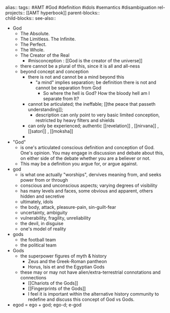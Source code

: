 alias::
tags:: #AMT #God #definition #idols #semantics #disambiguation 
rel-projects:: [[AMT hyperbook]]
parent-blocks::   
child-blocks::
see-also::
- God
	- The Absolute.
	- The Limitless. The Infinite.
	- The Perfect.
	- The Whole.
	- The Creator of the Real
		- #misconception : [[God is the creator of the universe]]
	- there cannot be a plural of this, since it is all and all-ness
	- beyond concept and conception
		- there is not and cannot be a mind beyond this
			- "a mind" implies separation; be definition there is not and cannot be separation from God
				- So where the hell is God? How the bloody hell am I separate from It?
		- cannot be articulated; the ineffable; [[the peace that passeth understanding]];
			- description can only point to very basic limited conception, restricted by heavy filters and shields
		- can only be experienced; authentic [[revelation]] , [[nirvana]] , [[satori]] , [[moksha]]
		-
- "God"
	- is one's articulated conscious definition and conception of God. One's opinion. You may engage in discussion and debate about this, on either side of the debate whether you are a believer or not.
	- This may be a definition you argue for, or argue against.
- god
	- is what one actually "worships", dervives meaning from, and seeks power from or through
	- conscious and unconscious aspects; varying degrees of visibility
	- has many levels and faces, some obvious and apparent, others hidden and secretive
	- ultimately, idols
	- the body, attack, pleasure-pain, sin-guilt-fear
	- uncertainty, ambiguity
	- vulnerability, fragility, unreliability
	- the devil, in disguise
	- one's model of reality
- gods
	- the football team
	- the political team
- Gods
	- the superpower figures of myth & history
		- Zeus and the Greek-Roman pantheon
		- Horus, Isis et and the Egyptian Gods
	- these may or may not have alien/extra-terrestrial connotations and connections
		- [[Chariots of the Gods]]
		- [[Fingerprints of the Gods]]
		- I feel it is important within the alternative history community to redefine and discuss this concept of God vs Gods.
- egod = ego + god; ego-d; e-god